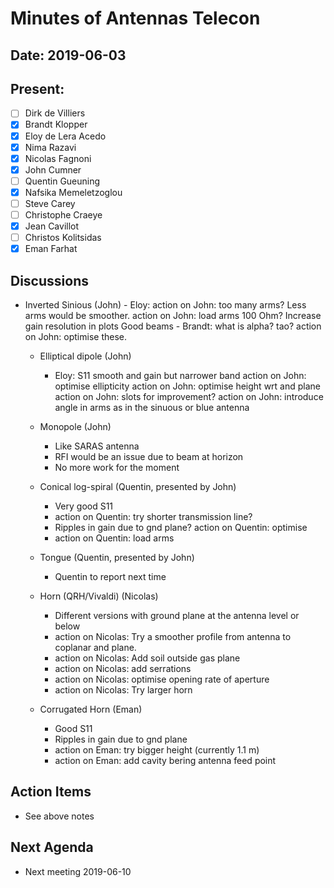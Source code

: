 # Minutes of Antennas Telecon
## Date: 2019-06-03
## Present: 
- [ ] Dirk de Villiers
- [x] Brandt Klopper
- [x] Eloy de Lera Acedo
- [x] Nima Razavi
- [x] Nicolas Fagnoni
- [x] John Cumner
- [ ] Quentin Gueuning
- [x] Nafsika Memeletzoglou
- [ ] Steve Carey
- [ ] Christophe Craeye
- [x] Jean Cavillot
- [ ] Christos Kolitsidas
- [x] Eman Farhat

## Discussions
- Inverted Sinious (John)
		- Eloy: 
			action on John: too many arms? Less arms would be smoother.
			action on John: load arms
			100 Ohm?
			Increase gain resolution in plots
			Good beams 
		- Brandt:
			what is alpha? tao? action on John: optimise these.

	- Elliptical dipole (John)
		- Eloy:
			S11 smooth and gain but narrower band
			action on John: optimise ellipticity
			action on John: optimise height wrt and plane
			action on John: slots for improvement?
			action on John: introduce angle in arms as in the sinuous or blue antenna

	- Monopole (John)
		- Like SARAS antenna
		- RFI would be an issue due to beam at horizon
		- No more work for the moment

	- Conical log-spiral (Quentin, presented by John)
		- Very good S11
		- action on Quentin: try shorter transmission line?
		- Ripples in gain due to gnd plane? action on Quentin: optimise
		- action on Quentin: load arms

	- Tongue  (Quentin, presented by John)
		- Quentin to report next time

	- Horn (QRH/Vivaldi) (Nicolas)
		- Different versions with ground plane at the antenna level or below
		- action on Nicolas: Try a smoother profile from antenna to coplanar and plane. 
		- action on Nicolas: Add soil outside gas plane
		- action on Nicolas: add serrations
		- action on Nicolas: optimise opening rate of aperture
		- action on Nicolas: Try larger horn

	- Corrugated Horn (Eman)
		- Good S11
		- Ripples in gain due to gnd plane
		- action on Eman: try bigger height (currently 1.1 m)
		- action on Eman: add cavity bering antenna feed point


## Action Items
- See above notes

## Next Agenda
- Next meeting 2019-06-10
